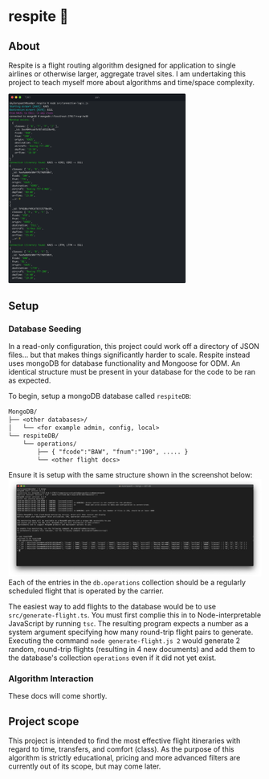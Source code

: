 # respite 🛫
## About
Respite is a flight routing algorithm designed for application to single airlines or otherwise larger, aggregate travel sites. I am undertaking this project to teach myself more about algorithms and time/space complexity.

<img src="https://github.com/skylerspaeth/respite/blob/master/docs/sample.png" width="70%">

## Setup
### Database Seeding
In a read-only configuration, this project could work off a directory of JSON files... but that makes things significantly harder to scale. Respite instead uses mongoDB for database functionality and Mongoose for ODM. An identical structure must be present in your database for the code to be ran as expected.

To begin, setup a mongoDB database called `respiteDB`:
```
MongoDB/
├── <other databases>/
│   └── <for example admin, config, local>
└── respiteDB/
    └── operations/
        ├── { "fcode":"BAW", "fnum":"190", ..... }
        └── <other flight docs>
```
Ensure it is setup with the same structure shown in the screenshot below:
![Screenshot](docs/mongoShell.png)
Each of the entries in the `db.operations` collection should be a regularly scheduled flight that is operated by the carrier.

The easiest way to add flights to the database would be to use `src/generate-flight.ts`. You must first complie this in to Node-interpretable JavaScript by running `tsc`. The resulting program expects a number as a system argument specifying how many round-trip flight pairs to generate. Executing the command `node generate-flight.js 2` would generate 2 random, round-trip flights (resulting in 4 new documents) and add them to the database's collection `operations` even if it did not yet exist.
### Algorithm Interaction
These docs will come shortly.

## Project scope
This project is intended to find the most effective flight itineraries with regard to time, transfers, and comfort (class). As the purpose of this algorithm is strictly educational, pricing and more advanced filters are currently out of its scope, but may come later.
